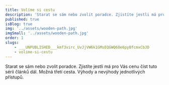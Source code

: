 ```yaml
---
title: Volíme si cestu
description: 'Starat se sám nebo zvolit poradce. Zjistíte jestli má pro Vás cenu číst tuto sérii článků dál. Možná třetí cesta. Výhody a nevýhody jednotlivých přístupů.'
published: true
isBlog: true
img: '../assets/wooden-path.jpg'
imgSmall: '../assets/wooden-path.jpg'
order: 1
slugs:
    - ___UNPUBLISHED___kmf3virc_UvJjVW6k1GMsEQGWQ6Oe6pyBfcmxCbJD
    - volime-si-cestu
---
```


Starat se sám nebo zvolit poradce. Zjistíte jestli má pro Vás cenu číst tuto sérii článků dál. Možná třetí cesta. Výhody a nevýhody jednotlivých přístupů.
